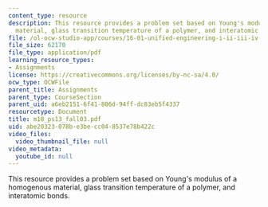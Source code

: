 ```yaml
---
content_type: resource
description: This resource provides a problem set based on Young's modulus of a homogenous
  material, glass transition temperature of a polymer, and interatomic bonds.
file: /ol-ocw-studio-app/courses/16-01-unified-engineering-i-ii-iii-iv-fall-2005-spring-2006/abe20323078be3becc048537e78b422c_m18_ps13_fall03.pdf
file_size: 62170
file_type: application/pdf
learning_resource_types:
- Assignments
license: https://creativecommons.org/licenses/by-nc-sa/4.0/
ocw_type: OCWFile
parent_title: Assignments
parent_type: CourseSection
parent_uid: a6eb2151-6f41-806d-94ff-dc83eb5f4337
resourcetype: Document
title: m18_ps13_fall03.pdf
uid: abe20323-078b-e3be-cc04-8537e78b422c
video_files:
  video_thumbnail_file: null
video_metadata:
  youtube_id: null
---
```

This resource provides a problem set based on Young's modulus of a homogenous material, glass transition temperature of a polymer, and interatomic bonds.